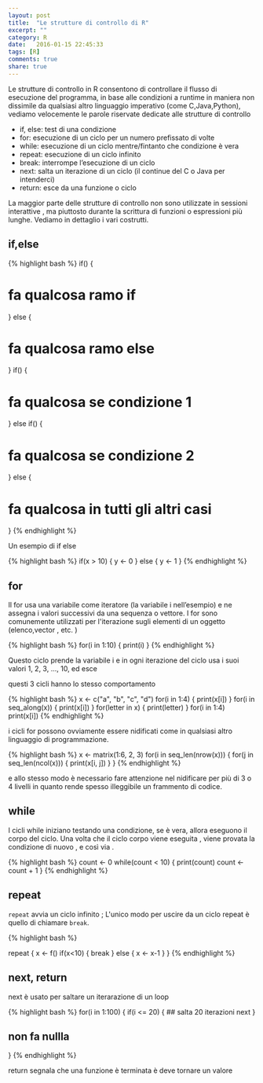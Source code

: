 ```yaml
---
layout: post
title:  "Le strutture di controllo di R"
excerpt: ""
category: R
date:   2016-01-15 22:45:33
tags: [R]
comments: true
share: true
---
```


Le strutture di controllo in R consentono di controllare il flusso di esecuzione del programma, in base alle condizioni a runtime in maniera non dissimile da qualsiasi altro linguaggio imperativo (come C,Java,Python), vediamo velocemente le parole riservate dedicate alle strutture di controllo

* if, else: test di una condizione
* for: esecuzione di un ciclo per un numero prefissato di volte
* while: esecuzione di un ciclo mentre/fintanto che condizione è vera
* repeat: esecuzione di un ciclo infinito
* break: interrompe l’esecuzione di un ciclo
* next: salta un iterazione di un ciclo (il continue del C o Java per intenderci)
* return: esce da una funzione o ciclo

La maggior parte delle strutture di controllo non sono utilizzate in sessioni interattive , ma piuttosto durante la scrittura di funzioni o
espressioni più lunghe. Vediamo in dettaglio i vari costrutti.

## if,else

{% highlight bash %}
if(<condizione>) { 
  # fa qualcosa ramo if
} else {
  # fa qualcosa ramo else
}
if(<condizione1>) {
  # fa qualcosa se condizione 1
} else if(<condizione2>) {
  # fa qualcosa se condizione 2
} else {
  # fa qualcosa in tutti gli altri casi
}
{% endhighlight %}

Un esempio di if else

{% highlight bash %}
if(x > 10) {
  y <- 0
} else {
  y <- 1
}
{% endhighlight %}

## for
Il for usa una variabile come iteratore (la variabile i nell’esempio) e ne assegna i valori successivi da una sequenza o vettore. 
I for sono comunemente utilizzati per l'iterazione sugli elementi di un oggetto (elenco,vector , etc. )

{% highlight bash %}
for(i in 1:10) {
   print(i)
}
{% endhighlight %}

Questo ciclo prende la variabile i e in ogni iterazione del ciclo usa i suoi valori 1, 2, 3, ..., 10, ed esce

questi 3 cicli hanno lo stesso comportamento

{% highlight bash %}
x <- c("a", "b", "c", "d")
for(i in 1:4) {
   print(x[i])
}
for(i in seq_along(x)) {
   print(x[i])
}
for(letter in x) {
   print(letter)
}
for(i in 1:4) print(x[i])
{% endhighlight %}

i cicli for possono ovviamente essere nidificati come in qualsiasi altro linguaggio di programmazione.

{% highlight bash %}
x <- matrix(1:6, 2, 3)
for(i in seq_len(nrow(x))) {
   for(j in seq_len(ncol(x))) {
      print(x[i, j])
   }
}
{% endhighlight %}

e allo stesso modo è necessario fare attenzione nel nidificare per più di 3 o 4 livelli in quanto rende spesso illeggibile un frammento di codice.




## while

I cicli while iniziano testando una condizione, se è vera, allora eseguono il corpo del ciclo. Una volta che il ciclo corpo viene eseguita , viene provata la condizione di nuovo , e così via .

{% highlight bash %}
count <- 0
while(count < 10) {
   print(count)
   count <- count + 1
}
{% endhighlight %}


## repeat

`repeat` avvia un ciclo infinito ;  L'unico modo per uscire da un ciclo repeat è quello di chiamare `break`.

{% highlight bash %}

repeat {
   x <- f()
   if(x<10) {
      break
   } else {
      x <- x-1
   }
}
{% endhighlight %}

## next, return
next è usato per saltare un iterarazione di un loop

{% highlight bash %}
for(i in 1:100) {
   if(i <= 20) {
      ## salta 20 iterazioni
      next
   }
   ## non fa nullla
}
{% endhighlight %}

return segnala che una funzione è terminata è deve tornare un valore





